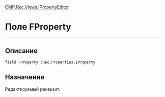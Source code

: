 ﻿---
Link: CMP.Rec.Views.IPropertyEditor.@FProperty
---

<!---  Навигация
[Имя проекта](#) :
-->
[CMP.Rec.Views.IPropertyEditor](Default)

# Поле FProperty
---

## Описание

    field FProperty :Rec.Properties.IProperty

<!--
## Аргументы{#Args}

### Аргумент1

Описание аргумента 1
-->

## Назначение

Редактируемый реквизит.

<!--
## Пример

    FProperty...
-->

